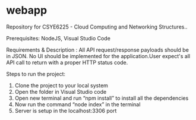 # webapp 


Repository for CSYE6225 - Cloud Computing and Networking Structures..

Prerequisites: NodeJS, Visual Studio Code

Requirements & Description : All API request/response payloads should be in JSON. No UI should be implemented for the application.User expect's all API call to return with a proper HTTP status code.

Steps to run the project:
1. Clone the project to your local system
2. Open the folder in Visual Studio code
3. Open new terminal and run “npm install” to install all the dependencies
4. Now run the command “node index” in the terminal
5. Server is setup in the localhost:3306 port

